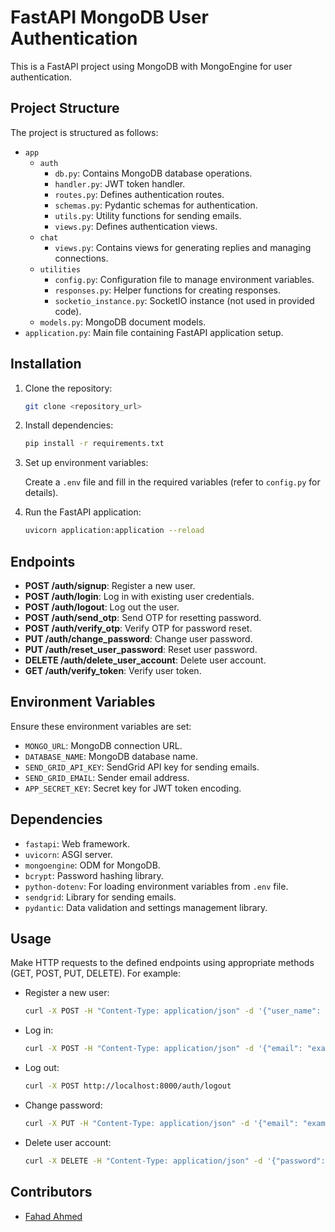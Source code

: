 # FastAPI MongoDB User Authentication

This is a FastAPI project using MongoDB with MongoEngine for user authentication.

## Project Structure

The project is structured as follows:

- `app`
  - `auth`
    - `db.py`: Contains MongoDB database operations.
    - `handler.py`: JWT token handler.
    - `routes.py`: Defines authentication routes.
    - `schemas.py`: Pydantic schemas for authentication.
    - `utils.py`: Utility functions for sending emails.
    - `views.py`: Defines authentication views.
  - `chat`
    - `views.py`: Contains views for generating replies and managing connections.
  - `utilities`
    - `config.py`: Configuration file to manage environment variables.
    - `responses.py`: Helper functions for creating responses.
    - `socketio_instance.py`: SocketIO instance (not used in provided code).
  - `models.py`: MongoDB document models.
- `application.py`: Main file containing FastAPI application setup.

## Installation

1. Clone the repository:

   ```bash
   git clone <repository_url>
   ```

2. Install dependencies:

   ```bash
   pip install -r requirements.txt
   ```

3. Set up environment variables:

   Create a `.env` file and fill in the required variables (refer to `config.py` for details).

4. Run the FastAPI application:

   ```bash
   uvicorn application:application --reload
   ```

## Endpoints

- **POST /auth/signup**: Register a new user.
- **POST /auth/login**: Log in with existing user credentials.
- **POST /auth/logout**: Log out the user.
- **POST /auth/send_otp**: Send OTP for resetting password.
- **POST /auth/verify_otp**: Verify OTP for password reset.
- **PUT /auth/change_password**: Change user password.
- **PUT /auth/reset_user_password**: Reset user password.
- **DELETE /auth/delete_user_account**: Delete user account.
- **GET /auth/verify_token**: Verify user token.

## Environment Variables

Ensure these environment variables are set:

- `MONGO_URL`: MongoDB connection URL.
- `DATABASE_NAME`: MongoDB database name.
- `SEND_GRID_API_KEY`: SendGrid API key for sending emails.
- `SEND_GRID_EMAIL`: Sender email address.
- `APP_SECRET_KEY`: Secret key for JWT token encoding.

## Dependencies

- `fastapi`: Web framework.
- `uvicorn`: ASGI server.
- `mongoengine`: ODM for MongoDB.
- `bcrypt`: Password hashing library.
- `python-dotenv`: For loading environment variables from `.env` file.
- `sendgrid`: Library for sending emails.
- `pydantic`: Data validation and settings management library.

## Usage

Make HTTP requests to the defined endpoints using appropriate methods (GET, POST, PUT, DELETE). For example:

- Register a new user:

  ```bash
  curl -X POST -H "Content-Type: application/json" -d '{"user_name": "example", "email": "example@example.com", "password": "password", "confirm_password": "password"}' http://localhost:8000/auth/signup
  ```

- Log in:

  ```bash
  curl -X POST -H "Content-Type: application/json" -d '{"email": "example@example.com", "password": "password"}' http://localhost:8000/auth/login
  ```

- Log out:

  ```bash
  curl -X POST http://localhost:8000/auth/logout
  ```

- Change password:

  ```bash
  curl -X PUT -H "Content-Type: application/json" -d '{"email": "example@example.com", "password": "new_password", "confirm_password": "new_password"}' http://localhost:8000/auth/change_password
  ```

- Delete user account:

  ```bash
  curl -X DELETE -H "Content-Type: application/json" -d '{"password": "password"}' http://localhost:8000/auth/delete_user_account
  ```

## Contributors

- [Fahad Ahmed](https://github.com/fahad-ahmed-ai)
